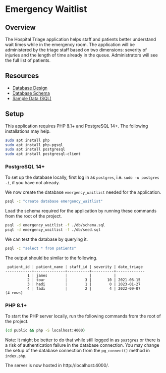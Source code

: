 # Emergency Waitlist

## Overview

The Hospital Triage application helps staff and patients better understand wait times while in the emergency room. The application will be administered by the triage staff based on two dimensions: severity of injuries and the length of time already in the queue. Administrators will see the full list of patients.

## Resources

* [Database Design](docs/db.md)
* [Database Schema](db/schema.sql)
* [Sample Data (SQL)](db/seed.sql)

## Setup

This application requires PHP 8.1+ and PostgreSQL 14+. The following installations may help.

```bash
sudo apt install php
sudo apt install php-pgsql
sudo apt install postgresql
sudo apt install postgresql-client
```

### PostgreSQL 14+

To set up the database locally, first log in as `postgres`, i.e. `sudo -u postgres -i`, if you have not already.

We now create the database `emergency_waitlist` needed for the application.

```bash
psql -c "create database emergency_waitlist"
```

Load the schema required for the application by running these commands from the root of the project.

```bash
psql -d emergency_waitlist -f ./db/schema.sql
psql -d emergency_waitlist -f ./db/seed.sql
```

We can test the database by querying it.

```bash
psql -c "select * from patients"
```

The output should be similar to the following.

```
 patient_id | patient_name | staff_id | severity | date_triage 
------------+--------------+----------+----------+-------------
          1 | james        |          |          |
          2 | tour         |        3 |       10 | 2021-06-15
          3 | hadi         |        1 |        0 | 2023-01-27
          4 | fadi         |        2 |        4 | 2022-09-07
(4 rows)
```

### PHP 8.1+

To start the PHP server locally, run the following commands from the root of the project.

```bash
(cd public && php -S localhost:4000)
```

Note: It might be better to do that while still logged in as `postgres` or there is a risk of authentication failure in the database connection. You may change the setup of the database connection from the `pg_connect()` method in `index.php`.

The server is now hosted in http://localhost:4000/.